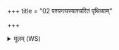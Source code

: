 +++
title = "02 पश्यन्त्यस्याश्चरितं पृथिव्याम्"

+++
<details><summary>मूलम् (WS)</summary>

पश्यन्त्यस्याश्चरितं पृथिव्यां पृथङ्नरो बहुधा मीमांसमानाः ।  
अग्नेर्वातान्मधुकशा हि यज्ञे मरुतामुग्रा नप्तिः ॥ २ ॥
</details>